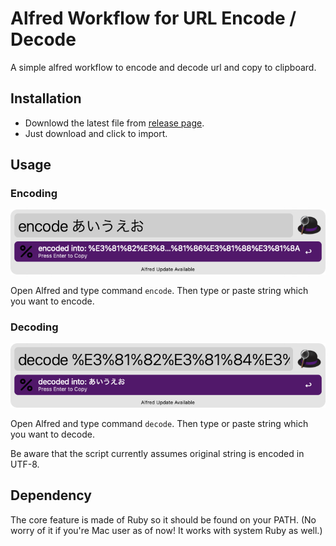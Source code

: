 # Alfred Workflow for URL Encode / Decode

A simple alfred workflow to encode and decode url and copy to clipboard.

## Installation

- Downlowd the latest file from [release page](https://github.com/imaizume/url-encode-decode-alfred-workflow/releases).
- Just download and click to import.

## Usage

### Encoding

![Encode Japanese](https://github.com/imaizume/url-encode-decode-alfred-workflow/blob/main/img/encode_japanese.png?raw=true)

Open Alfred and type command `encode`.
Then type or paste string which you want to encode.

### Decoding

![Decode Japanese](https://github.com/imaizume/url-encode-decode-alfred-workflow/blob/main/img/decode_japanese.png?raw=true)

Open Alfred and type command `decode`.
Then type or paste string which you want to decode.

Be aware that the script currently assumes original string is encoded in UTF-8.

## Dependency

The core feature is made of Ruby so it should be found on your PATH.
(No worry of it if you're Mac user as of now! It works with system Ruby as well.)

